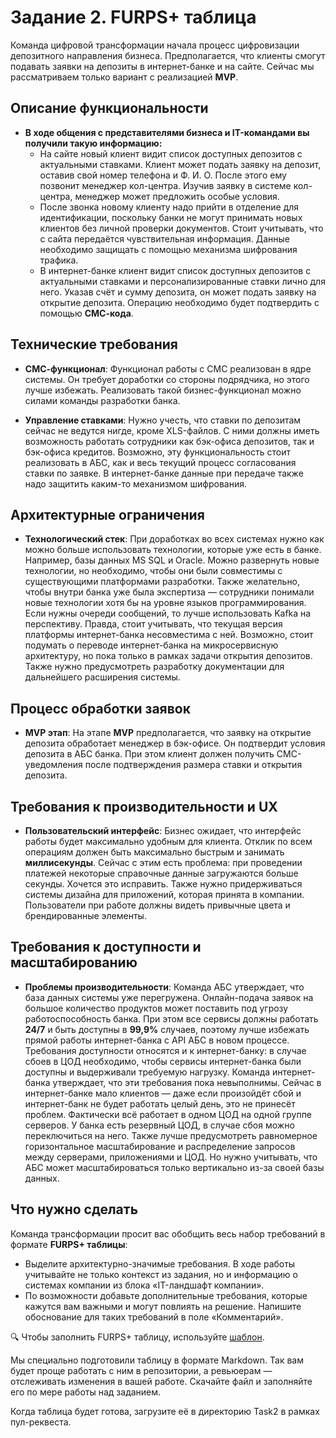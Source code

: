 # Задание 2. FURPS+ таблица

Команда цифровой трансформации начала процесс цифровизации депозитного направления бизнеса. Предполагается, что клиенты смогут подавать заявки на депозиты в интернет-банке и на сайте. Сейчас мы рассматриваем только вариант с реализацией **MVP**. 

## Описание функциональности

- **В ходе общения с представителями бизнеса и IT-командами вы получили такую информацию:**
  - На сайте новый клиент видит список доступных депозитов с актуальными ставками. Клиент может подать заявку на депозит, оставив свой номер телефона и Ф. И. О. После этого ему позвонит менеджер кол-центра. Изучив заявку в системе кол-центра, менеджер может предложить особые условия.
  - После звонка новому клиенту надо прийти в отделение для идентификации, поскольку банки не могут принимать новых клиентов без личной проверки документов. Стоит учитывать, что с сайта передаётся чувствительная информация. Данные необходимо защищать с помощью механизма шифрования трафика.
  - В интернет-банке клиент видит список доступных депозитов с актуальными ставками и персонализированные ставки лично для него. Указав счёт и сумму депозита, он может подать заявку на открытие депозита. Операцию необходимо будет подтвердить с помощью **СМС-кода**.

## Технические требования

- **СМС-функционал**: Функционал работы с СМС реализован в ядре системы. Он требует доработки со стороны подрядчика, но этого лучше избежать. Реализовать такой бизнес-функционал можно силами команды разработки банка.

- **Управление ставками**: Нужно учесть, что ставки по депозитам сейчас не ведутся нигде, кроме XLS-файлов. С ними должны иметь возможность работать сотрудники как бэк-офиса депозитов, так и бэк-офиса кредитов. Возможно, эту функциональность стоит реализовать в АБС, как и весь текущий процесс согласования ставки по заявке. В интернет-банке данные при передаче также надо защитить каким-то механизмом шифрования.

## Архитектурные ограничения

- **Технологический стек**: При доработках во всех системах нужно как можно больше использовать технологии, которые уже есть в банке. Например, базы данных MS SQL и Oracle. Можно развернуть новые технологии, но необходимо, чтобы они были совместимы с существующими платформами разработки. Также желательно, чтобы внутри банка уже была экспертиза — сотрудники понимали новые технологии хотя бы на уровне языков программирования. Если нужны очереди сообщений, то лучше использовать Kafka на перспективу. Правда, стоит учитывать, что текущая версия платформы интернет-банка несовместима с ней. Возможно, стоит подумать о переводе интернет-банка на микросервисную архитектуру, но пока только в рамках задачи открытия депозитов. Также нужно предусмотреть разработку документации для дальнейшего расширения системы.

## Процесс обработки заявок

- **MVP этап**: На этапе **MVP** предполагается, что заявку на открытие депозита обработает менеджер в бэк-офисе. Он подтвердит условия депозита в АБС банка. При этом клиент должен получить СМС-уведомления после подтверждения размера ставки и открытия депозита.

## Требования к производительности и UX

- **Пользовательский интерфейс**: Бизнес ожидает, что интерфейс работы будет максимально удобным для клиента. Отклик по всем операциям должен быть максимально быстрым и занимать **миллисекунды**. Сейчас с этим есть проблема: при проведении платежей некоторые справочные данные загружаются больше секунды. Хочется это исправить. Также нужно придерживаться системы дизайна для приложений, которая принята в компании. Пользователи при работе должны видеть привычные цвета и брендированные элементы.

## Требования к доступности и масштабированию

- **Проблемы производительности**: Команда АБС утверждает, что база данных системы уже перегружена. Онлайн-подача заявок на большое количество продуктов может поставить под угрозу работоспособность банка. При этом все сервисы должны работать **24/7** и быть доступны в **99,9%** случаев, поэтому лучше избежать прямой работы интернет-банка с API АБС в новом процессе. Требования доступности относятся и к интернет-банку: в случае сбоев в ЦОД необходимо, чтобы сервисы интернет-банка были доступны и выдерживали требуемую нагрузку. Команда интернет-банка утверждает, что эти требования пока невыполнимы. Сейчас в интернет-банке мало клиентов — даже если произойдёт сбой и интернет-банк не будет работать целый день, это не принесёт проблем. Фактически всё работает в одном ЦОД на одной группе серверов. У банка есть резервный ЦОД, в случае сбоя можно переключиться на него. Также лучше предусмотреть равномерное горизонтальное масштабирование и распределение запросов между серверами, приложениями и ЦОД. Но нужно учитывать, что АБС может масштабироваться только вертикально из-за своей базы данных.

## Что нужно сделать

Команда трансформации просит вас обобщить весь набор требований в формате **FURPS+ таблицы**:
- Выделите архитектурно-значимые требования. В ходе работы учитывайте не только контекст из задания, но и информацию о системах компании из блока «IT-ландшафт компании».
- По возможности добавьте дополнительные требования, которые кажутся вам важными и могут повлиять на решение. Напишите обоснование для таких требований в поле «Комментарий».

🔍 Чтобы заполнить FURPS+ таблицу, используйте [шаблон](FURPS+_новая.md).

Мы специально подготовили таблицу в формате Markdown. Так вам будет проще работать с ним в репозитории, а ревьюерам — отслеживать изменения в вашей работе.  Скачайте файл и заполняйте его по мере работы над заданием.

Когда таблица будет готова, загрузите её в директорию Task2 в рамках пул-реквеста.